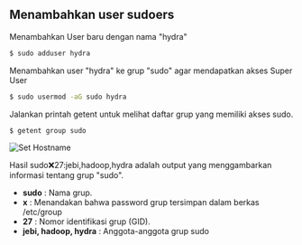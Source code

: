 ## Menambahkan user sudoers
Menambahkan User baru dengan nama "hydra"
```sh
$ sudo adduser hydra
```
Menambahkan user "hydra" ke grup "sudo" agar mendapatkan akses Super User
```sh
$ sudo usermod -aG sudo hydra
```
Jalankan printah getent untuk melihat daftar grup yang memiliki akses sudo.
```sh
$ getent group sudo
```
![Set Hostname](https://iili.io/HbfW6Rs.png)

Hasil sudo:x:27:jebi,hadoop,hydra adalah output yang menggambarkan informasi tentang grup "sudo".
- **sudo** : Nama grup.
- **x** : Menandakan bahwa password grup tersimpan dalam berkas /etc/group
- **27** : Nomor identifikasi grup (GID).
- **jebi, hadoop, hydra** : Anggota-anggota grup sudo